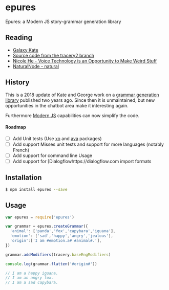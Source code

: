 # epures
Epures: a Modern JS story-grammar generation library

## Reading

* [Galaxy Kate](http://www.crystalcodepalace.com/traceryTut.html)
* [Source code from the tracery2 branch](https://github.com/galaxykate/tracery/tree/tracery2/js/tracery)
* [Nicole He - Voice Technology is an Opportunity to Make Weird Stuff](https://medium.com/@nicolehe/voice-technology-is-an-opportunity-to-make-weird-stuff-d4296ce7448a)
* [NaturalNode - natural](https://github.com/NaturalNode/natural)

## History

This is a 2018 update of Kate and George work on a [grammar generation library](https://github.com/v21/tracery) published two years ago. Since then it is unmaintained, but new opportunities in the chatbot area make it interesting again.

Furthermore [Modern JS](https://github.com/mbeaudru/modern-js-cheatsheet) capabilities can now simplify the code.

#### Roadmap

- [ ] Add Unit tests (Use [xo](https://github.com/sindresorhus/xo) and [ava](https://github.com/avajs/ava) packages)
- [ ] Add support Misses unit tests and support for more languages (notably French)
- [ ] Add support for command line Usage
- [ ] Add support for [Dialogflowhttps://dialogflow.com import formats

## Installation

```bash
$ npm install epures --save
```

##  Usage

```javascript
var epures = require('epures')

var grammar = epures.createGrammar({
  'animal': ['panda','fox','capybara','iguana'],
  'emotion': ['sad','happy','angry','jealous'],
  'origin':['I am #emotion.a# #animal#.'],
})

grammar.addModifiers(tracery.baseEngModifiers)

console.log(grammar.flatten('#origin#'))

// I am a happy iguana.
// I am an angry fox.
// I am a sad capybara.
```
